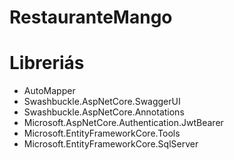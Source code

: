 # RestauranteMango

# Libreriás
- AutoMapper
- Swashbuckle.AspNetCore.SwaggerUI
- Swashbuckle.AspNetCore.Annotations
- Microsoft.AspNetCore.Authentication.JwtBearer
- Microsoft.EntityFrameworkCore.Tools
- Microsoft.EntityFrameworkCore.SqlServer

